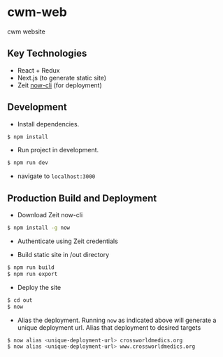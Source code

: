 # cwm-web

cwm website

## Key Technologies
* React + Redux
* Next.js (to generate static site)
* Zeit [now-cli](https://github.com/zeit/now-cli) (for deployment)

## Development
* Install dependencies.
```bash
$ npm install
```

* Run project in development.
```bash
$ npm run dev
```

* navigate to `localhost:3000`

## Production Build and Deployment
* Download Zeit now-cli
```bash
$ npm install -g now
```

* Authenticate using Zeit credentials

* Build static site in /out directory
```bash
$ npm run build
$ npm run export
```

* Deploy the site
```bash
$ cd out
$ now
```

* Alias the deployment. Running `now` as indicated above will generate a unique deployment url. Alias that deployment to desired targets
```bash
$ now alias <unique-deployment-url> crossworldmedics.org
$ now alias <unique-deployment-url> www.crossworldmedics.org
```